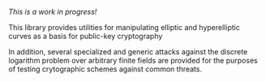 *This is a work in progress!*

This library provides utilities for manipulating elliptic and
hyperelliptic curves as a basis for public-key cryptography

In addition, several specialized and generic attacks against
the discrete logarithm problem over arbitrary finite fields are
provided for the purposes of testing crytographic schemes
against common threats.
